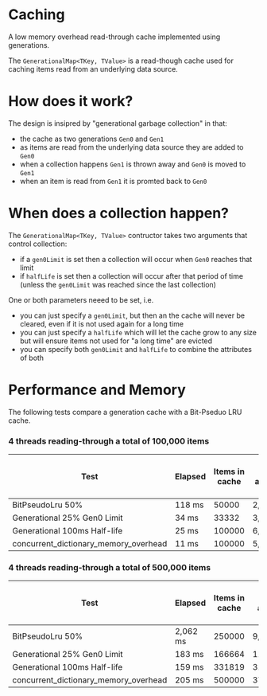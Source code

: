 # Caching
A low memory overhead read-through cache implemented using generations.

The `GenerationalMap<TKey, TValue>` is a read-though cache used for caching items read from an underlying data source.

# How does it work?

The design is insipred by "generational garbage collection" in that:

* the cache as two generations `Gen0` and `Gen1`
* as items are read from the underlying data source they are added to `Gen0`
* when a collection happens `Gen1` is thrown away and `Gen0` is moved to `Gen1`
* when an item is read from `Gen1` it is promted back to `Gen0`

# When does a collection happen?

The `GenerationalMap<TKey, TValue>` contructor takes two arguments that control collection:

* if a `gen0Limit` is set then a collection will occur when `Gen0` reaches that limit
* if `halfLife` is set then a collection will occur after that period of time (unless the `gen0Limit` was reached since the last collection)

One or both parameters neeed to be set, i.e.

* you can just specify a `gen0Limit`, but then an the cache will never be cleared, even if it is not used again for a long time
* you can just specify a `halfLife` which will let the cache grow to any size but will ensure items not used for "a long time" are evicted
* you can specify both `gen0Limit` and `halfLife` to combine the attributes of both

# Performance and Memory

The following tests compare a generation cache with a Bit-Pseduo LRU cache.

### 4 threads reading-through a total of 100,000 items
| Test | Elapsed | Items in cache | Bytes allocated | Bytes held | Bytes held per key |
| ---- | ------- | -------------- | --------------- | ---------- | ------------------ |
| BitPseudoLru 50% | 118 ms | 50000 | 2,973,144 | 1,519,864 | 30.40 |
| Generational 25% Gen0 Limit| 34 ms | 33332 | 3,782,700 | 895,764 | 26.87 |
| Generational 100ms Half-life | 25 ms | 100000 | 6,050,996 | 3,129,228 | 31.29 |
| concurrent_dictionary_memory_overhead | 11 ms | 100000 | 5,651,692 | 2,994,008 | 29.94 |

### 4 threads reading-through a total of 500,000 items
| Test | Elapsed | Items in cache | Bytes allocated | Bytes held | Bytes held per key |
| ---- | ------- | -------------- | --------------- | ---------- | ------------------ |
| BitPseudoLru 50% | 2,062 ms | 250000 | 9,686,520 | 6,529,452 | 26.12 |
| Generational 25% Gen0 Limit | 183 ms | 166664 | 11,926,556 | 4,637,388 | 27.82 |
| Generational 100ms Half-life | 159 ms | 331819 | 31,131,248 | 9,617,896 | 28.99 |
| concurrent_dictionary_memory_overhead | 205 ms | 500000 | 37,960,620 | 16,607,692 | 33.22 |

